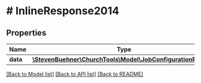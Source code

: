 # # InlineResponse2014

## Properties

Name | Type | Description | Notes
------------ | ------------- | ------------- | -------------
**data** | [**\StevenBuehner\ChurchTools\Model\JobConfigurationReturn1**](JobConfigurationReturn1.md) |  | [optional]

[[Back to Model list]](../../README.md#models) [[Back to API list]](../../README.md#endpoints) [[Back to README]](../../README.md)
